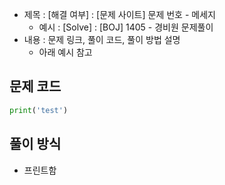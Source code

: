 - 제목 : [해결 여부] : [문제 사이트] 문제 번호 - 메세지
    - 예시 : [Solve] : [BOJ] 1405 - 경비원 문제풀이
- 내용 : 문제 링크, 풀이 코드, 풀이 방법 설명
    - 아래 예시 참고

## 문제 코드
```python
print('test')
```

## 풀이 방식
- 프린트함